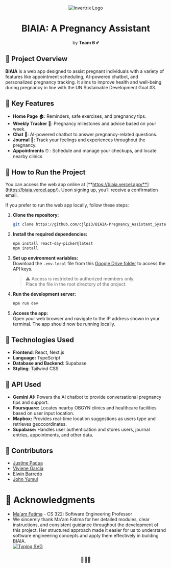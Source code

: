 <p align="center"><img src="https://github.com/cjlp13/BIAIA-Pregnancy_Assistant_System/blob/main/public/biaia-light.svg" alt="Invertrix Logo"></p>
<h1 align="center">BIAIA: A Pregnancy Assistant</h1>
<p align="center">by <strong>Team 6</strong> 💕</p>

## 🌸 Project Overview
**BIAIA** is a web app designed to assist pregnant individuals with a variety of features like appointment scheduling, AI-powered chatbot, and personalized pregnancy tracking. It aims to improve health and well-being during pregnancy in line with the UN Sustainable Development Goal #3.

## 🌸 Key Features
- **Home Page** 🏠: Reminders, safe exercises, and pregnancy tips.
- **Weekly Tracker** 📅: Pregnancy milestones and advice based on your week.
- **Chat** 💬: AI-powered chatbot to answer pregnancy-related questions.
- **Journal** 📓: Track your feelings and experiences throughout the pregnancy.
- **Appointments** ⏰ :  Schedule and manage your checkups, and locate nearby clinics

## 🌸 How to Run the Project

You can access the web app online at [**https://biaia.vercel.app/**](https://biaia.vercel.app/). Upon signing up, you’ll receive a confirmation email.

If you prefer to run the web app locally, follow these steps:

1. **Clone the repository:**

    ```bash
    git clone https://github.com/cjlp13/BIAIA-Pregnancy_Assistant_System
    ```

2. **Install the required dependencies:**

    ```bash
    npm install react-day-picker@latest
    npm install
    ```

3. **Set up environment variables:**  
   Download the `.env.local` file from this [Google Drive folder](https://drive.google.com/drive/folders/1ecKKWvv0CaN3ee86KD6KzQSfBND3tuLs) to access the API keys.  
   > ⚠️ Access is restricted to authorized members only.  
   Place the file in the root directory of the project.

4. **Run the development server:**

    ```bash
    npm run dev
    ```

5. **Access the app:**  
   Open your web browser and navigate to the IP address shown in your terminal. The app should now be running locally.



## 🌸 Technologies Used
- **Frontend**: React, Next.js
- **Language:** TypeScript  
- **Database and Backend**: Supabase
- **Styling**: Tailwind CSS


## 🌸 API Used
* **Gemini AI:** Powers the AI chatbot to provide conversational pregnancy tips and support.
* **Foursquare:** Locates nearby OBGYN clinics and healthcare facilities based on user input location.
* **Mapbox:** Provides real-time location suggestions as users type and retrieves geocoordinates. 
* **Supabase:** Handles user authentication and stores users, journal entries, appointments, and other data.

## 🌸 Contributors
* [Justine Padua](https://github.com/cjlp13) 
* [Viviene Garcia](https://github.com/VivieneGarcia)  
* [Elwin Barredo](https://github.com/elwintheDEVisor) 
* [John Yumul](https://github.com/John-Yumul)  

# 🌸 Acknowledgments
* [Ma'am Fatima](https://github.com/marieemoiselle) - CS 322: Software Engineering Professor  
* We sincerely thank Ma'am Fatima for her detailed modules, clear instructions, and consistent guidance throughout the development of this project. Her structured approach made it easier for us to understand software engineering concepts and apply them effectively in building BIAIA.  
<a href="https://git.io/typing-svg"><img src="https://readme-typing-svg.herokuapp.com?font=Poppins&weight=900&size=19&pause=1000&color=F655A6&width=435&lines=Thank+you!+%F0%9F%8C%B7%F0%9F%8C%B7%F0%9F%8C%B7" alt="Typing SVG" /></a>


<h3 align="center">🌸🌸🌸</h3>



